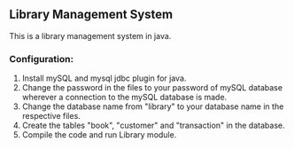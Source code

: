 ## Library Management System

This is a library management system in java. 

### Configuration:

1) Install mySQL and mysql jdbc plugin for java.
2) Change the password in the files to your password of mySQL database wherever a connection to the mySQL database is made.
3) Change the database name from "library" to your database name in the respective files.
4) Create the tables "book", "customer" and "transaction" in the database.
5) Compile the code and run Library module.
